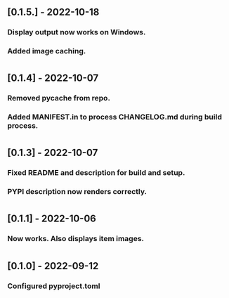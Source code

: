 ## [0.1.5.] - 2022-10-18
### Display output now works on Windows.
### Added image caching.
#

## [0.1.4] - 2022-10-07
### Removed pycache from repo.
### Added MANIFEST.in to process CHANGELOG.md during build process.
#

## [0.1.3] - 2022-10-07
### Fixed README and description for build and setup.
### PYPI description now renders correctly.
#

## [0.1.1] - 2022-10-06
### Now works. Also displays item images.
#

## [0.1.0] - 2022-09-12
### Configured pyproject.toml
#
